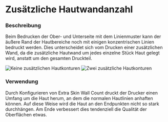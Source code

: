 Zusätzliche Hautwandanzahl
====
### **Beschreibung**
Beim Bedrucken der Ober- und Unterseite mit dem Linienmuster kann der äußere Rand der Hautbereiche noch mit einigen konzentrischen Linien bedruckt werden. Dies unterscheidet sich vom Drucken einer zusätzlichen Wand, da die zusätzliche Hautwand um jedes einzelne Stück Haut gelegt wird, anstatt um den gesamten Druckteil.

![Keine zusätzlichen Hautkonturen](../images/skin_outline_count_0.png)
![Zwei zusätzliche Hautkonturen](../images/skin_outline_count_2.png)

### **Verwendung**
Durch Konfigurieren von Extra Skin Wall Count druckt der Drucker einen Umfang um die Haut herum, an dem die normalen Hautlinien anhaften können. Auf diese Weise wird die Haut an den Endpunkten nicht so stark durchhängen. Am Ende verbessert dies tendenziell die Qualität der Oberflächen etwas.